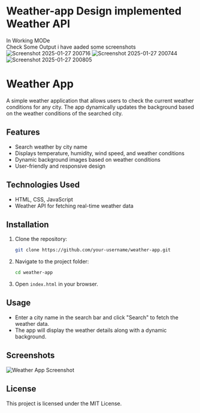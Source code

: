 # Weather-app Design implemented Weather API 

 In Working MODe  
 Check Some Output i have aaded some screenshots
![Screenshot 2025-01-27 200716](https://github.com/user-attachments/assets/5ca10c7b-6f39-4dc2-b859-27b91aebd688)
![Screenshot 2025-01-27 200744](https://github.com/user-attachments/assets/972f4f03-7646-403f-832b-41d7507272db)
![Screenshot 2025-01-27 200805](https://github.com/user-attachments/assets/63d97f01-35fa-4ed1-8646-97251dcf1849)
# Weather App

A simple weather application that allows users to check the current weather conditions for any city. The app dynamically updates the background based on the weather conditions of the searched city.

## Features
- Search weather by city name
- Displays temperature, humidity, wind speed, and weather conditions
- Dynamic background images based on weather conditions
- User-friendly and responsive design

## Technologies Used
- HTML, CSS, JavaScript
- Weather API for fetching real-time weather data

## Installation
1. Clone the repository:
   ```sh
   git clone https://github.com/your-username/weather-app.git
   ```
2. Navigate to the project folder:
   ```sh
   cd weather-app
   ```
3. Open `index.html` in your browser.

## Usage
- Enter a city name in the search bar and click "Search" to fetch the weather data.
- The app will display the weather details along with a dynamic background.

## Screenshots
![Weather App Screenshot](screenshot.png)

## License
This project is licensed under the MIT License.



